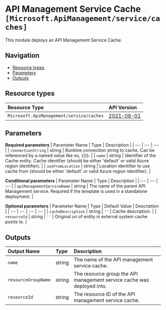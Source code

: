 # API Management Service Cache `[Microsoft.ApiManagement/service/caches]`

This module deploys an API Management Service Cache.

## Navigation

- [Resource types](#Resource-types)
- [Parameters](#Parameters)
- [Outputs](#Outputs)

## Resource types

| Resource Type | API Version |
| :-- | :-- |
| `Microsoft.ApiManagement/service/caches` | [2021-08-01](https://docs.microsoft.com/en-us/azure/templates/Microsoft.ApiManagement/2021-08-01/service/caches) |

## Parameters

**Required parameters**
| Parameter Name | Type | Description |
| :-- | :-- | :-- |
| `connectionString` | string | Runtime connection string to cache. Can be referenced by a named value like so, {{<named-value>}}. |
| `name` | string | Identifier of the Cache entity. Cache identifier (should be either 'default' or valid Azure region identifier). |
| `useFromLocation` | string | Location identifier to use cache from (should be either 'default' or valid Azure region identifier). |

**Conditional parameters**
| Parameter Name | Type | Description |
| :-- | :-- | :-- |
| `apiManagementServiceName` | string | The name of the parent API Management service. Required if the template is used in a standalone deployment. |

**Optional parameters**
| Parameter Name | Type | Default Value | Description |
| :-- | :-- | :-- | :-- |
| `cacheDescription` | string | `''` | Cache description. |
| `resourceId` | string | `''` | Original uri of entity in external system cache points to. |


## Outputs

| Output Name | Type | Description |
| :-- | :-- | :-- |
| `name` | string | The name of the API management service cache. |
| `resourceGroupName` | string | The resource group the API management service cache was deployed into. |
| `resourceId` | string | The resource ID of the API management service cache. |

